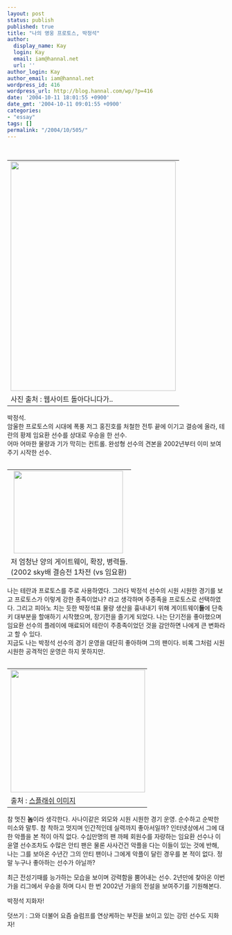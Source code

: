 ```yaml
---
layout: post
status: publish
published: true
title: "나의 영웅 프로토스, 박정석"
author:
  display_name: Kay
  login: Kay
  email: iam@hannal.net
  url: ''
author_login: Kay
author_email: iam@hannal.net
wordpress_id: 416
wordpress_url: http://blog.hannal.com/wp/?p=416
date: '2004-10-11 18:01:55 +0900'
date_gmt: '2004-10-11 09:01:55 +0900'
categories:
- "essay"
tags: []
permalink: "/2004/10/505/"
---
```

<p><center><br />
<table>
<tr>
<td><center><img src="http://blog.hannal.com/tt-attach/1009/041009034039374247/255061.jpg" width="381" height="528"></center></td>
</tr>
<tr>
<td class="centerphoto"> 사진 출처 : 웹사이트 돌아다니다가.. </td>
</tr>
</table>
<p></center></p>
<p>박정석.<br />
암울한 프로토스의 시대에 폭풍 저그 홍진호를 처철한 전투 끝에 이기고 결승에 올라, 테란의 황제 임요환 선수를 상대로 우승을 한 선수.<br />
어마 어마한 물량과 기가 막히는 컨트롤. 완성형 선수의 견본을 2002년부터 이미 보여주기 시작한 선수.</p>
<table align="right">
<tr>
<td style="padding-left:5"><center><img src="http://blog.hannal.com/tt-attach/1009/041009034039374247/621571.jpg" width="252" height="190"></center></td>
</tr>
<tr>
<td class="centerphoto"> 저 엄청난 양의 게이트웨이, 확장, 병력들. <br />(2002 sky배 결승전 1차전 (vs 임요환) </td>
</tr>
</table>
<p>나는 테란과 프로토스를 주로 사용하였다. 그러다 박정석 선수의 시원 시원한 경기를 보고 프로토스가 이렇게 강한 종족이었나? 라고 생각하며 주종족을 프로토스로 선택하였다. 그리고 피아노 치는 듯한 박정석표 물량 생산을 흉내내기 위해 게이트웨이<b>들</b>에 단축키 대부분을 할애하기 시작했으며, 장기전을 즐기게 되었다. 나는 단기전을 좋아했으며 임요환 선수의 플레이에 매료되어 테란이 주종족이었던 것을 감안하면 나에게 큰 변화라고 할 수 있다.<br />
지금도 나는 박정석 선수의 경기 운영을 대단히 좋아하며 그의 팬이다. 비록 그처럼 시원 시원한 공격적인 운영은 하지 못하지만.</p>
<table align="left">
<tr>
<td style="padding-right:5"><center><img src="http://blog.hannal.com/tt-attach/1009/041009034039374247/372283.jpg" width="310" height="282"></center></td>
</tr>
<tr>
<td class="centerphoto"> 출처 : <a href="http://www.splashimage.net">스플래쉬 이미지</a></td>
</tr>
</table>
<p>참 멋진 <b>놈</b>이라 생각한다. 사나이같은 외모와 시원 시원한 경기 운영. 순수하고 순박한 미소와 말투. 참 착하고 멋지며 인간적인데 실력까지 좋아서일까? 인터넷상에서 그에 대한 악플을 본 적이 아직 없다. 수십만명의 팬 까페 회원수를 자랑하는 임요환 선수나 이윤열 선수조차도 수많은 안티 팬은 물론 사사건건 악플을 다는 이들이 있는 것에 반해, 나는 그를 보아온 수년간 그의 안티 팬이나 그에게 악플이 달린 경우를 본 적이 없다. 정말 누구나 좋아하는 선수가 아닐까?</p>
<p>최근 전성기때를 능가하는 모습을 보이며 강력함을 뿜어내는 선수. 2년만에 찾아온 이번 가을 리그에서 우승을 하며 다시 한 번 2002년 가을의 전설을 보여주기를 기원해본다.</p>
<p>박정석 지화자!</p>
<p>
덧쓰기 : 그와 더불어 요즘 슬럼프를 연상케하는 부진을 보이고 있는 강민 선수도 지화자!</p>
